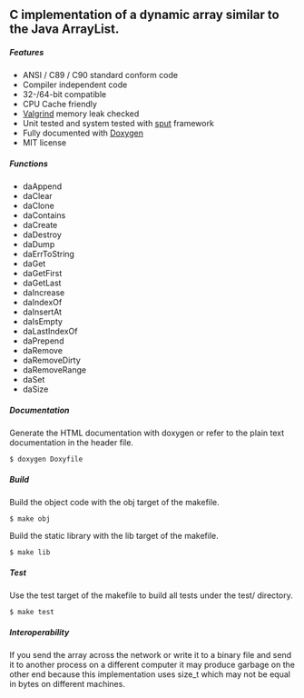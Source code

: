 ## C implementation of a dynamic array similar to the Java ArrayList.

##### Features
* ANSI / C89 / C90 standard conform code
* Compiler independent code
* 32-/64-bit compatible
* CPU Cache friendly
* [Valgrind](http://www.valgrind.org) memory leak checked
* Unit tested and system tested with [sput](http://www.lingua-systems.com/unit-testing/) framework
* Fully documented with [Doxygen](http://www.doxygen.org)
* MIT license

##### Functions 

* daAppend
* daClear
* daClone
* daContains
* daCreate
* daDestroy
* daDump
* daErrToString
* daGet
* daGetFirst
* daGetLast
* daIncrease
* daIndexOf
* daInsertAt
* daIsEmpty
* daLastIndexOf
* daPrepend
* daRemove
* daRemoveDirty
* daRemoveRange
* daSet
* daSize

##### Documentation
Generate the HTML documentation with doxygen or refer to the plain text documentation in the header file.
```
$ doxygen Doxyfile
```

##### Build
Build the object code with the obj target of the makefile.
```
$ make obj
```

Build the static library with the lib target of the makefile.
```
$ make lib
```
##### Test
Use the test target of the makefile to build all tests under the test/ directory.
```
$ make test
```
##### Interoperability
If you send the array across the network or write it to a binary file and send it to another process on a different computer it may produce garbage on the other end because this implementation uses size_t which may not be equal in bytes on different machines.
